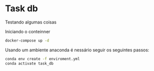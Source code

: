 # Task db

Testando algumas coisas

Iniciando o conteinner

```bash
docker-compose up -d
```


Usando um ambiente anaconda é nessário seguir os seguintes passos:

```bash
conda env create -f enviroment.yml
conda activate task_db
```
